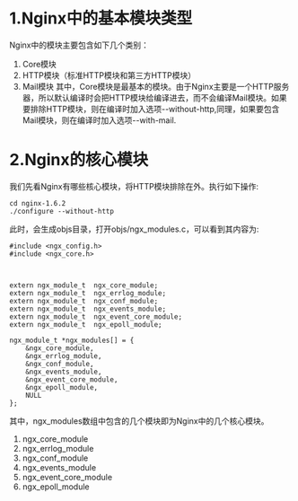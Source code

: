 # 1.Nginx中的基本模块类型
Nginx中的模块主要包含如下几个类别：
1. Core模块
2. HTTP模块（标准HTTP模块和第三方HTTP模块）
3. Mail模块
其中，Core模块是最基本的模块。由于Nginx主要是一个HTTP服务器，所以默认编译时会把HTTP模块给编译进去，而不会编译Mail模块。如果要排除HTTP模块，则在编译时加入选项--without-http,同理，如果要包含Mail模块，则在编译时加入选项--with-mail.
 
# 2.Nginx的核心模块
我们先看Nginx有哪些核心模块，将HTTP模块排除在外。执行如下操作:
```
cd nginx-1.6.2
./configure --without-http
```
此时，会生成objs目录，打开objs/ngx_modules.c，可以看到其内容为:
```
#include <ngx_config.h>
#include <ngx_core.h>



extern ngx_module_t  ngx_core_module;
extern ngx_module_t  ngx_errlog_module;
extern ngx_module_t  ngx_conf_module;
extern ngx_module_t  ngx_events_module;
extern ngx_module_t  ngx_event_core_module;
extern ngx_module_t  ngx_epoll_module;

ngx_module_t *ngx_modules[] = {
    &ngx_core_module,
    &ngx_errlog_module,
    &ngx_conf_module,
    &ngx_events_module,
    &ngx_event_core_module,
    &ngx_epoll_module,
    NULL
};
```
其中，ngx_modules数组中包含的几个模块即为Nginx中的几个核心模块。
1. ngx_core_module
2. ngx_errlog_module
3. ngx_conf_module
4. ngx_events_module
5. ngx_event_core_module
6. ngx_epoll_module


